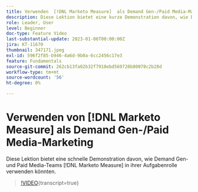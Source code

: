 ```yaml
---
title: Verwenden  [!DNL Marketo Measure]  als Demand Gen-/Paid Media-Marketing-Experte
description: Diese Lektion bietet eine kurze Demonstration davon, wie Demand Gen- und Paid Media-Teams  [!DNL Marketo Measure]  in ihrer Aufgabenrolle verwenden könnten.
role: Leader, User
level: Beginner
doc-type: Feature Video
last-substantial-update: 2023-01-06T00:00:00Z
jira: KT-11670
thumbnail: 347171.jpeg
exl-id: 596f2f85-b946-4a6d-9b0a-6cc2456c17e3
feature: Fundamentals
source-git-commit: 262cb13fa02b32f7918ebd569720b80078c2b28d
workflow-type: tm+mt
source-wordcount: '56'
ht-degree: 0%

---
```


# Verwenden von [!DNL Marketo Measure] als Demand Gen-/Paid Media-Marketing

Diese Lektion bietet eine schnelle Demonstration davon, wie Demand Gen- und Paid Media-Teams [!DNL Marketo Measure] in ihrer Aufgabenrolle verwenden könnten.

>[!VIDEO](https://video.tv.adobe.com/v/347171/?learn=on){transcript=true}
